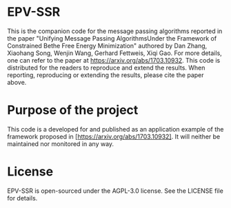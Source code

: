 # EPV-SSR
This is the companion code for the message passing algorithms reported in the paper "Unifying Message Passing AlgorithmsUnder the Framework of Constrained Bethe Free Energy Minimization" authored by Dan Zhang, Xiaohang Song, Wenjin Wang, Gerhard Fettweis, Xiqi Gao. For more details, one can refer to the paper at https://arxiv.org/abs/1703.10932. This code is distributed for the readers to reproduce and extend the results. When reporting, reproducing or extending the results, please cite the paper above.

# Purpose of the project
This code is a developed for and published as an application example of the framework proposed in [https://arxiv.org/abs/1703.10932]. It will neither be maintained nor monitored in any way.

# License
EPV-SSR is open-sourced under the AGPL-3.0 license. See the LICENSE file for details.

